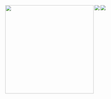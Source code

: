<img align="left" height="280" src="https://hefeixiaomu.oss-cn-hangzhou.aliyuncs.com/coco/wosxieez.webp">
<img align="left" src="https://img.shields.io/static/v1?label=cocoui&message=100%&color=00FF00">
<img align="left" src="https://img.shields.io/static/v1?label=cococanvasui&message=1%&color=FF0000">

